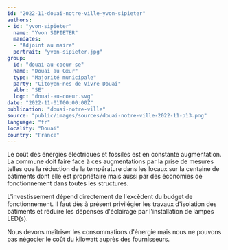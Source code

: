 ```yaml
---
id: "2022-11-douai-notre-ville-yvon-sipieter"
authors:
- id: "yvon-sipieter"
  name: "Yvon SIPIETER"
  mandates: 
  - "Adjoint au maire"
  portrait: "yvon-sipieter.jpg"
group:
  id: "douai-au-coeur-se"
  name: "Douai au Cœur"
  type: "Majorité municipale"
  party: "Citoyen·nes de Vivre Douai"
  abbr: "SE"
  logo: "douai-au-coeur.svg"
date: "2022-11-01T00:00:00Z"
publication: "douai-notre-ville"
source: "public/images/sources/douai-notre-ville-2022-11-p13.png"
language: "fr"
locality: "Douai"
country: "France"
---
```


Le coût des énergies électriques et fossiles est en constante augmentation. La commune doit faire face à ces augmentations par la prise de mesures telles que la réduction de la température dans les locaux sur la centaine de bâtiments dont elle est propriétaire mais aussi par des économies de fonctionnement dans toutes les structures.

L'investissement dépend directement de l'excèdent du budget de fonctionnement. Il faut dès à présent privilégier les travaux d'isolation des bâtiments et réduire les dépenses d'éclairage par l'installation de lampes LED(s).

Nous devons maîtriser les consommations d'énergie mais nous ne pouvons pas négocier le coût du kilowatt auprès des fournisseurs.
